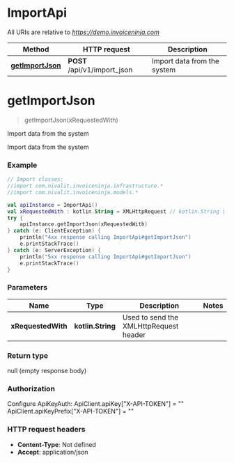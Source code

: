 # ImportApi

All URIs are relative to *https://demo.invoiceninja.com*

Method | HTTP request | Description
------------- | ------------- | -------------
[**getImportJson**](ImportApi.md#getImportJson) | **POST** /api/v1/import_json | Import data from the system


<a name="getImportJson"></a>
# **getImportJson**
> getImportJson(xRequestedWith)

Import data from the system

Import data from the system

### Example
```kotlin
// Import classes:
//import com.nivalit.invoiceninja.infrastructure.*
//import com.nivalit.invoiceninja.models.*

val apiInstance = ImportApi()
val xRequestedWith : kotlin.String = XMLHttpRequest // kotlin.String | Used to send the XMLHttpRequest header
try {
    apiInstance.getImportJson(xRequestedWith)
} catch (e: ClientException) {
    println("4xx response calling ImportApi#getImportJson")
    e.printStackTrace()
} catch (e: ServerException) {
    println("5xx response calling ImportApi#getImportJson")
    e.printStackTrace()
}
```

### Parameters

Name | Type | Description  | Notes
------------- | ------------- | ------------- | -------------
 **xRequestedWith** | **kotlin.String**| Used to send the XMLHttpRequest header |

### Return type

null (empty response body)

### Authorization


Configure ApiKeyAuth:
    ApiClient.apiKey["X-API-TOKEN"] = ""
    ApiClient.apiKeyPrefix["X-API-TOKEN"] = ""

### HTTP request headers

 - **Content-Type**: Not defined
 - **Accept**: application/json

